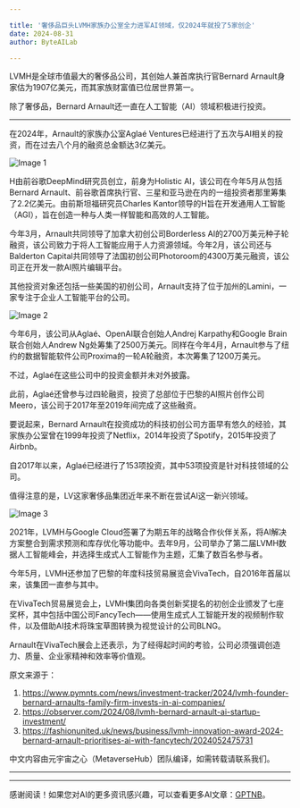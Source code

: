 ```yaml
---

title: '奢侈品巨头LVMH家族办公室全力进军AI领域，仅2024年就投了5家创企'
date: 2024-08-31
author: ByteAILab

---
```


LVMH是全球市值最大的奢侈品公司，其创始人兼首席执行官Bernard Arnault身家估为1907亿美元，而其家族财富值已位居世界第一。

除了奢侈品，Bernard Arnault还一直在人工智能（AI）领域积极进行投资。

---


在2024年，Arnault的家族办公室Aglaé Ventures已经进行了五次与AI相关的投资，而在过去八个月的融资总金额达3亿美元。

![Image 1](http://www.jesonc.com/FoXFmMBTy9BN14jhRoMOrD-LNOG-)

H由前谷歌DeepMind研究员创立，前身为Holistic AI，该公司在今年5月从包括Bernard Arnault、前谷歌首席执行官、三星和亚马逊在内的一组投资者那里筹集了2.2亿美元。由前斯坦福研究员Charles Kantor领导的H旨在开发通用人工智能（AGI），旨在创造一种与人类一样智能和高效的人工智能。

今年3月，Arnault共同领导了加拿大初创公司Borderless AI的2700万美元种子轮融资，该公司致力于将人工智能应用于人力资源领域。今年2月，该公司还与Balderton Capital共同领导了法国初创公司Photoroom的4300万美元融资，该公司正在开发一款AI照片编辑平台。

其他投资对象还包括一些美国的初创公司，Arnault支持了位于加州的Lamini，一家专注于企业人工智能平台的公司。

![Image 2](http://www.jesonc.com/FvnzZ2eboiMJAewPpjDifBv2I9QR)

今年6月，该公司从Aglaé、OpenAI联合创始人Andrej Karpathy和Google Brain联合创始人Andrew Ng处筹集了2500万美元。同样在今年4月，Arnault参与了纽约的数据智能软件公司Proxima的一轮A轮融资，本次筹集了1200万美元。

不过，Aglaé在这些公司中的投资金额并未对外披露。

此前，Aglaé还曾参与过四轮融资，投资了总部位于巴黎的AI照片创作公司Meero，该公司于2017年至2019年间完成了这些融资。

要说起来，Bernard Arnault在投资成功的科技初创公司方面早有悠久的经验，其家族办公室曾在1999年投资了Netflix，2014年投资了Spotify，2015年投资了Airbnb。

自2017年以来，Aglaé已经进行了153项投资，其中53项投资是针对科技领域的公司。

值得注意的是，LV这家奢侈品集团近年来不断在尝试AI这一新兴领域。

![Image 3](http://www.jesonc.com/FuQ5PR9nn0JCGyitpddsomZRh-Li)

2021年，LVMH与Google Cloud签署了为期五年的战略合作伙伴关系，将AI解决方案整合到需求预测和库存优化等功能中。去年9月，公司举办了第二届LVMH数据人工智能峰会，并选择生成式人工智能作为主题，汇集了数百名参与者。

今年5月，LVMH还参加了巴黎的年度科技贸易展览会VivaTech，自2016年首届以来，该集团一直参与其中。

在VivaTech贸易展览会上，LVMH集团向各类创新奖提名的初创企业颁发了七座奖杯，其中包括中国公司FancyTech——使用生成式人工智能开发的视频制作软件，以及借助AI技术将珠宝草图转换为视觉设计的公司BLNG。

Arnault在VivaTech展会上还表示，为了经得起时间的考验，公司必须强调创造力、质量、企业家精神和效率等价值观。

原文来源于：

1. https://www.pymnts.com/news/investment-tracker/2024/lvmh-founder-bernard-arnaults-family-firm-invests-in-ai-companies/
2. https://observer.com/2024/08/lvmh-bernard-arnault-ai-startup-investment/
3. https://fashionunited.uk/news/business/lvmh-innovation-award-2024-bernard-arnault-prioritises-ai-with-fancytech/2024052475731

中文内容由元宇宙之心（MetaverseHub）团队编译，如需转载请联系我们。

---
---
感谢阅读！如果您对AI的更多资讯感兴趣，可以查看更多AI文章：[GPTNB](https://gptnb.com)。